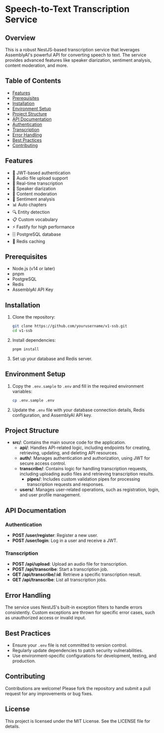 # Speech-to-Text Transcription Service

## Overview

This is a robust NestJS-based transcription service that leverages AssemblyAI's powerful API for converting speech to text. The service provides advanced features like speaker diarization, sentiment analysis, content moderation, and more.

## Table of Contents

- [Features](#features)
- [Prerequisites](#prerequisites)
- [Installation](#installation)
- [Environment Setup](#environment-setup)
- [Project Structure](#project-structure)
- [API Documentation](#api-documentation)
- [Authentication](#authentication)
- [Transcription](#transcription)
- [Error Handling](#error-handling)
- [Best Practices](#best-practices)
- [Contributing](#contributing)

## Features

- 🔐 JWT-based authentication
- 🎤 Audio file upload support
- 📝 Real-time transcription
- 👥 Speaker diarization
- 🎯 Content moderation
- 💭 Sentiment analysis
- 📊 Auto chapters
- 🔍 Entity detection
- 📋 Custom vocabulary
- ⚡ Fastify for high performance
- 🗄️ PostgreSQL database
- 🚀 Redis caching

## Prerequisites

- Node.js (v14 or later)
- pnpm
- PostgreSQL
- Redis
- AssemblyAI API Key

## Installation

1. Clone the repository:

   ```bash
   git clone https://github.com/yourusername/v1-ssb.git
   cd v1-ssb
   ```

2. Install dependencies:

   ```bash
   pnpm install
   ```

3. Set up your database and Redis server.

## Environment Setup

1. Copy the `.env.sample` to `.env` and fill in the required environment variables:

   ```bash
   cp .env.sample .env
   ```

2. Update the `.env` file with your database connection details, Redis configuration, and AssemblyAI API key.

## Project Structure

- **src/**: Contains the main source code for the application.
  - **api/**: Handles API-related logic, including endpoints for creating, retrieving, updating, and deleting API resources.
  - **auth/**: Manages authentication and authorization, using JWT for secure access control.
  - **transcribe/**: Contains logic for handling transcription requests, including uploading audio files and retrieving transcription results.
    - **pipes/**: Includes custom validation pipes for processing transcription requests and responses.
  - **users/**: Manages user-related operations, such as registration, login, and user profile management.

## API Documentation

### Authentication

- **POST /user/register**: Register a new user.
- **POST /user/login**: Log in a user and receive a JWT.

### Transcription

- **POST /api/upload**: Upload an audio file for transcription.
- **POST /api/transcribe**: Start a transcription job.
- **GET /api/transcribe/:id**: Retrieve a specific transcription result.
- **GET /api/transcribe**: List all transcription jobs.

## Error Handling

The service uses NestJS's built-in exception filters to handle errors consistently. Custom exceptions are thrown for specific error cases, such as unauthorized access or invalid input.

## Best Practices

- Ensure your `.env` file is not committed to version control.
- Regularly update dependencies to patch security vulnerabilities.
- Use environment-specific configurations for development, testing, and production.

## Contributing

Contributions are welcome! Please fork the repository and submit a pull request for any improvements or bug fixes.

## License

This project is licensed under the MIT License. See the LICENSE file for details.
